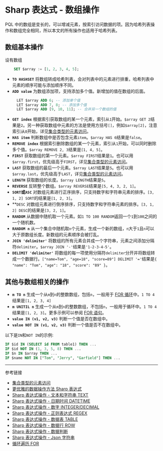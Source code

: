 # Sharp 表达式 - 数组操作

PQL 中的数组是变长的，可以增减元素，按索引访问数据的项。因为哈希列表操作和数组完全相同，所以本文的所有操作也适用于哈希列表。

## 数组基本操作

设有数组

```sql
    SET $array := [1, 2, 3, 4, 5];
```

* **`TO HASHSET`** 将数组转成哈希列表，会对列表中的元素进行排重，哈希列表中元素的顺序可能与添加顺序不同。
* **`ADD value`** 为数组添加项，支持添加多个值。新增加的值在数组的后面。
  ```sql
    LET $array ADD 6; -- 添加单个值
    LET $array ADD 7, 8; -- 添加多个值
    LET $array ADD [9, 10, 11]; -- 合并另一个数组的值
  ```
* **`GET index`** 根据索引获取数组的某一个元素，索引从`1`开始。`$array GET 2`结果是`2`。另一种获取数组中元素的方法是使用方括号`[]`，例如`$array[2]`，注意索引从`0`开始，详见[集合类型的元素访问](/pql/collection.md)。
* **`HAS item`** 判断数组中是否包含元素`item`。`$array HAS 6`结果是`false`。
* **`REMOVE index`** 根据索引删除数组的某一个元素，索引从`1`开始，可以同时删除多个值。`$array REMOVE 2, 3`结果是`[1, 4, 5]`。
* **`FIRST`** 获取数组的第一个元素。`$array FIRST`结果是`1`。也可以用`$array.first`，优先级高于`FIRST`，详见[集合类型的元素访问](/pql/collection.md)。
* **`LAST`** 获取数组的最后一个元素。`$array LAST`结果是`5`。也可以用`$array.last`，优先级高于`LAST`，详见[集合类型的元素访问](/pql/collection.md)。
* **`LENGTH`** 获取数组的长度。`$array LENGTH`结果是`5`。
* **`REVERSE`** 反转整个数组。`$array REVERSE`结果是`[5, 4, 3, 2, 1]`。
* **`SORT`或`ASC`** 对数组元素进行正序排序，只支持数字和字符串元素的排序。`[3, 1, 2] SORT`的结果是`[1, 2, 3]`。
* **`DESC` 对数组元素进行倒序排序，只支持数字和字符串元素的排序。`[3, 1, 2] DESC`的结果是`[3, 2, 1]`。
* **`RANDOM`** 从数据中随机取一个元素。如`1 TO 100 RANDOM`返回一个`1`到`100`之间的一个随机数。
* **`RANDOM n`** 从一个集合中随机取`n`个元素，生成一个新的数组，`n`大于`1`且`n`可以大于原数组长度。新数组的元素顺序会被打乱。
* **`JOIN 'delimiter'`** 将数组的所有元素合并成一个字符串，元素之间添加分隔符`delimiter`。`$array JOIN '-'`结果是`'1-2-3-4-5'`。
* **`DELIMIT 'delimiter'`** 将数组的每一项使用分隔符`delimiter`分开并将数组转成一个数据行。`["name=Tom", "age=18", "score=89"] DELIMIT '='`结果是`{ "name": "Tom", "age": "18", "score": "89" }`。

## 其他与数组相关的操作

* **`m TO n`** 生成一个从`m`到`n`的整数数组，包括`n`，一般用于 [FOR 循环](/pql/for.md)中。`1 TO 4`结果是`[1, 2, 3, 4]`
* **`m UNITIL n`** 生成一个从`m`到`n`的整数数组，不包括`n`，一般用于循环中。`1 TO 4`结果是`[1, 2, 3]`。更多示例可以参阅 [FOR 语句](/pql/for.md)。
* **`value IN (v1, v2, v3)`** 判断一个值是否在数组中。
* **`value NOT IN (v1, v2, v3)`**  判断一个值是否不在数组中。

以下是`IN`和`NOT IN`的示例:

```sql
IF $id IN (SELECT id FROM table1) THEN ...
IF $id NOT IN (1, 3, 5, 8) THEN ...
IF $n IN $array THEN ...
IF $name NOT IN ["Tom", "Jerry", "Garfield"] THEN ...
```

---
参考链接

* [集合类型的元素访问](/pql/collection.md)
* [更优雅的数据操作方法 Sharp 表达式](/pql/sharp.md)
* [Sharp 表达式操作 - 文本和字符串 TEXT](/pql/sharp-text.md)
* [Sharp 表达式操作 - 日期时间 DATETIME](/pql/sharp-datetime.md)
* [Sharp 表达式操作 - 数字 INTEGER/DECIMAL](/pql/sharp-numeric.md)
* [Sharp 表达式操作 - 正则表达式 REGEX](/pql/sharp-regex.md)
* [Sharp 表达式操作 - 数据表 TABLE](/pql/sharp-table.md)
* [Sharp 表达式操作 - 数据行 ROW](/pql/sharp-row.md)
* [Sharp 表达式操作 - 数据判断](/pql/sharp-if.md)
* [Sharp 表达式操作 - Json 字符串](/pql/sharp-json.md)
* [循环遍历 FOR](/pql/for.md)